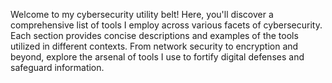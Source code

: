 Welcome to my cybersecurity utility belt! Here, you'll discover a comprehensive list of tools I employ across various facets of cybersecurity. Each section provides concise descriptions and examples of the tools utilized in different contexts. From network security to encryption and beyond, explore the arsenal of tools I use to fortify digital defenses and safeguard information.
